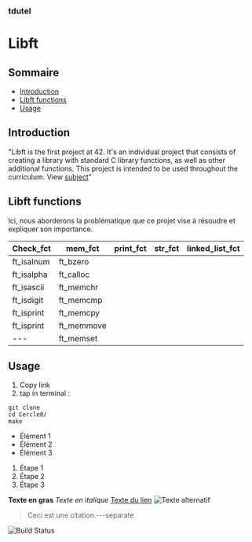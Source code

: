 ### tdutel
# Libft

## Sommaire

- [Introduction](#introduction)
- [Libft functions](#libft-functions)
- [Usage](#usage)

## Introduction <a name="introduction"></a>

"Libft is the first project at 42. It's an individual project that consists of creating a library with standard C library functions, as well as other additional functions. This project is intended to be used throughout the curriculum. View [subject](https://github.com/tdutel/Cercle0/blob/main/libft_subject.pdf)"


## Libft functions <a name="libft-functions"></a>

Ici, nous aborderons la problématique que ce projet vise à résoudre et expliquer son importance.

| Check_fct | mem_fct | print_fct | str_fct | linked_list_fct |
| -------- | -------- | -------- | -------- | -------- |
| ft_isalnum | ft_bzero | | | |
| ft_isalpha | ft_calloc | | | |
| ft_isascii | ft_memchr | | | |
| ft_isdigit | ft_memcmp | | | |
| ft_isprint | ft_memcpy | | | |
| ft_isprint | ft_memmove | | | |
|---| ft_memset| | | |

## Usage <a name="usage"></a>

1. Copy link
2. tap in terminal :
```
git clone 
cd Cercle0/
make
```
- Élément 1
- Élément 2
- Élément 3

1. Étape 1
2. Étape 2
3. Étape 3

**Texte en gras**
*Texte en italique*
[Texte du lien](URL_du_lien)
![Texte alternatif](URL_de_l_image)

> Ceci est une citation.---separate

![Build Status](https://img.shields.io/github/workflow/status/nom_utilisateur/nom_repository/Nom_du_workflow)
